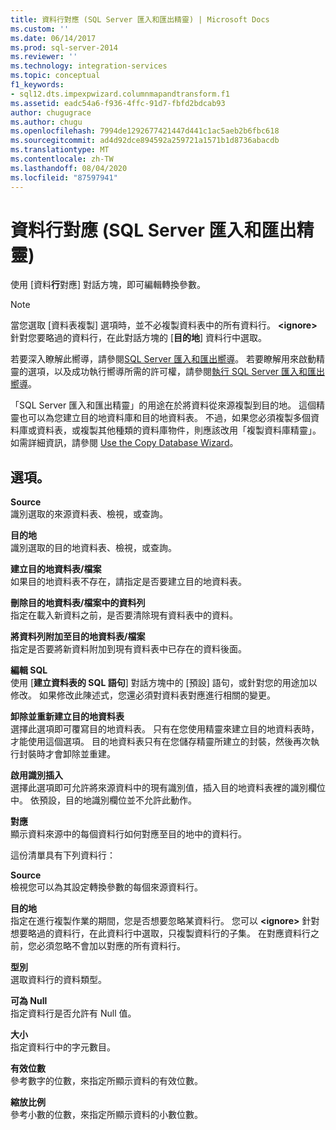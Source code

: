 ```yaml
---
title: 資料行對應 (SQL Server 匯入和匯出精靈) | Microsoft Docs
ms.custom: ''
ms.date: 06/14/2017
ms.prod: sql-server-2014
ms.reviewer: ''
ms.technology: integration-services
ms.topic: conceptual
f1_keywords:
- sql12.dts.impexpwizard.columnmapandtransform.f1
ms.assetid: eadc54a6-f936-4ffc-91d7-fbfd2bdcab93
author: chugugrace
ms.author: chugu
ms.openlocfilehash: 7994de1292677421447d441c1ac5aeb2b6fbc618
ms.sourcegitcommit: ad4d92dce894592a259721a1571b1d8736abacdb
ms.translationtype: MT
ms.contentlocale: zh-TW
ms.lasthandoff: 08/04/2020
ms.locfileid: "87597941"
---
```

# <a name="column-mappings-sql-server-import-and-export-wizard"></a>資料行對應 (SQL Server 匯入和匯出精靈)
  使用 [資料**行**對應] 對話方塊，即可編輯轉換參數。  
  
> [!NOTE]  
>  當您選取 [資料表複製] 選項時，並不必複製資料表中的所有資料行。 **\<ignore>** 針對您要略過的資料行，在此對話方塊的 [**目的地**] 資料行中選取。  
  
 若要深入瞭解此嚮導，請參閱[SQL Server 匯入和匯出嚮導](import-and-export-data-with-the-sql-server-import-and-export-wizard.md)。 若要瞭解用來啟動精靈的選項，以及成功執行嚮導所需的許可權，請參閱[執行 SQL Server 匯入和匯出嚮導](start-the-sql-server-import-and-export-wizard.md)。  
  
 「SQL Server 匯入和匯出精靈」的用途在於將資料從來源複製到目的地。 這個精靈也可以為您建立目的地資料庫和目的地資料表。 不過，如果您必須複製多個資料庫或資料表，或複製其他種類的資料庫物件，則應該改用「複製資料庫精靈」。 如需詳細資訊，請參閱 [Use the Copy Database Wizard](../../relational-databases/databases/use-the-copy-database-wizard.md)。  
  
## <a name="options"></a>選項。  
 **Source**  
 識別選取的來源資料表、檢視，或查詢。  
  
 **目的地**  
 識別選取的目的地資料表、檢視，或查詢。  
  
 **建立目的地資料表/檔案**  
 如果目的地資料表不存在，請指定是否要建立目的地資料表。  
  
 **刪除目的地資料表/檔案中的資料列**  
 指定在載入新資料之前，是否要清除現有資料表中的資料。  
  
 **將資料列附加至目的地資料表/檔案**  
 指定是否要將新資料附加到現有資料表中已存在的資料後面。  
  
 **編輯 SQL**  
 使用 [**建立資料表的 SQL 語句**] 對話方塊中的 [預設] 語句，或針對您的用途加以修改。 如果修改此陳述式，您還必須對資料表對應進行相關的變更。  
  
 **卸除並重新建立目的地資料表**  
 選擇此選項即可覆寫目的地資料表。 只有在您使用精靈來建立目的地資料表時，才能使用這個選項。 目的地資料表只有在您儲存精靈所建立的封裝，然後再次執行封裝時才會卸除並重建。  
  
 **啟用識別插入**  
 選擇此選項即可允許將來源資料中的現有識別值，插入目的地資料表裡的識別欄位中。 依預設，目的地識別欄位並不允許此動作。  
  
 **對應**  
 顯示資料來源中的每個資料行如何對應至目的地中的資料行。  
  
 這份清單具有下列資料行：  
  
 **Source**  
 檢視您可以為其設定轉換參數的每個來源資料行。  
  
 **目的地**  
 指定在進行複製作業的期間，您是否想要忽略某資料行。 您可以 **\<ignore>** 針對想要略過的資料行，在此資料行中選取，只複製資料行的子集。 在對應資料行之前，您必須忽略不會加以對應的所有資料行。  
  
 **型別**  
 選取資料行的資料類型。  
  
 **可為 Null**  
 指定資料行是否允許有 Null 值。  
  
 **大小**  
 指定資料行中的字元數目。  
  
 **有效位數**  
 參考數字的位數，來指定所顯示資料的有效位數。  
  
 **縮放比例**  
 參考小數的位數，來指定所顯示資料的小數位數。  
  
  
